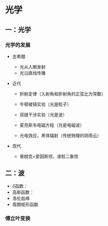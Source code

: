 # 光学

## 一：光学

### 光学的发展

- 古希腊
  - 光从人眼发射
  - 光沿直线传播

- 近代

  - 折射定律（入射角和折射角的正弦比为常数）
  - 牛顿棱镜实验（光是粒子）
  - 双缝干涉实验（光是波）

  - 麦克斯韦电磁方程（光是电磁波）
  - 光电效应，黑体辐射（传统物理的阴雨云）

- 现代
  - 普朗克+爱因斯坦，波粒二象性

## 二：波

- $\delta$函数：
- 高斯函数：
- 洛伦兹峰
- 周期矩形函数

### 傅立叶变换



